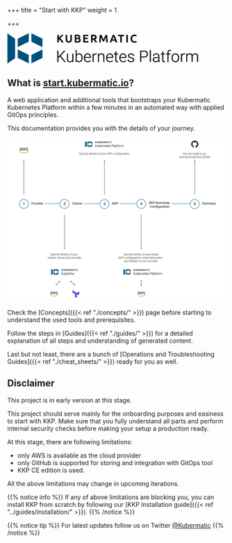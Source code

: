 +++
title = "Start with KKP"
weight = 1

+++

![Kubermatic Kubernetes Platform logo](../img/KubermaticKubernetesPlatform-logo.jpg)

## What is [start.kubermatic.io](https://start.kubermatic.io)?

A web application and additional tools that bootstraps your Kubermatic Kubernetes Platform within a few minutes in an automated way with applied GitOps principles.

This documentation provides you with the details of your journey.

![High-level Flow](flow.png?width=700px&classes=shadow,border "High-level Flow")

Check the [Concepts]({{< ref "./concepts/" >}}) page before starting to understand the used tools and prerequisites.

Follow the steps in [Guides]({{< ref "./guides/" >}}) for a detailed explanation of all steps and understanding of generated content.

Last but not least, there are a bunch of [Operations and Troubleshooting Guides]({{< ref "./cheat_sheets/" >}}) ready for you as well.

## Disclaimer
This project is in early version at this stage.

This project should serve mainly for the onboarding purposes and easiness to start with KKP. Make sure that you fully
understand all parts and perform internal security checks before making your setup a production ready.

At this stage, there are following limitations:
 * only AWS is available as the cloud provider
 * only GitHub is supported for storing and integration with GitOps tool
 * KKP CE edition is used.

All the above limitations may change in upcoming iterations.

{{% notice info %}}
If any of above limitations are blocking you, you can install KKP from scratch by following our
[KKP Installation guide]({{< ref "../guides/installation/" >}}).
{{% /notice %}}

{{% notice tip %}}
For latest updates follow us on Twitter [@Kubermatic](https://twitter.com/Kubermatic)
{{% /notice %}}